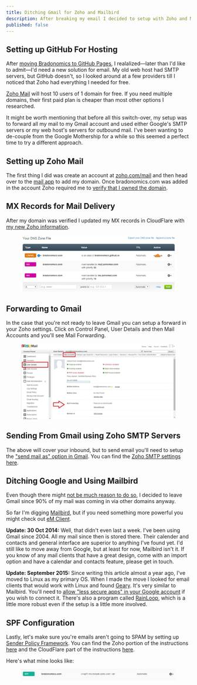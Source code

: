 ```yaml
---
title: Ditching Gmail for Zoho and Mailbird
description: After breaking my email I decided to setup with Zoho and Mailbird.
published: false
---
```


## Setting up GitHub For Hosting

After [moving Bradonomics to GitHub Pages](/jekyll/), I realalized—later than I'd like to admit—I'd need a new solution for email. My old web host had SMTP servers, but GitHub doesn't, so I looked around at a few providers till I noticed that Zoho had everything I needed for free.

[Zoho Mail](https://www.zoho.com/mail/zohomail-pricing.html) will host 10 users of 1 domain for free. If you need multiple domains, their first paid plan is cheaper than most other options I researched.

It might be worth mentioning that before all this switch-over, my setup was to forward all my mail to my Gmail account and used either Google's SMTP servers or my web host's servers for outbound mail. I've been wanting to de-couple from the Google Mothership for a while so this seemed a perfect time to try a different approach.

## Setting up Zoho Mail

The first thing I did was create an account at [zoho.com/mail](https://www.zoho.com/mail/) and then head over to the [mail app](https://mail.zoho.com/) to add my domain. Once bradonomics.com was added in the account Zoho required me to [verify that I owned the domain](https://www.zoho.com/mail/help/adminconsole/domain-verification.html).

## MX Records for Mail Delivery

After my domain was verified I updated my MX records in CloudFlare with [my new Zoho information](https://www.zoho.com/mail/help/adminconsole/configure-email-delivery.html).

<figure><a href="/images/CloudFlare-MX-Records-Zoho.jpg"><img src="/images/CloudFlare-MX-Records-Zoho.jpg" alt="CloudFlare MX Records for Zoho"></a></figure>

## Forwarding to Gmail

In the case that you're not ready to leave Gmail you can setup a forward in your Zoho settings. Click on Control Panel, User Details and then Mail Accounts and you'll see Mail Forwarding.

<figure><a href="/images/Zoho-Mail-Forwarding.jpg"><img src="/images/Zoho-Mail-Forwarding.jpg" alt="Forwarding Zoho Mail"></a></figure>

## Sending From Gmail using Zoho SMTP Servers

The above will cover your inbound, but to send email you'll need to setup the ["send mail as" option in Gmail](https://mail.google.com/mail/u/0/#settings/accounts). You can find the [Zoho SMTP settings here](https://www.zoho.com/mail/help/zoho-smtp.html).

## Ditching Google and Using Mailbird

Even though there might [not be much reason to do so](http://mako.cc/copyrighteous/google-has-most-of-my-email-because-it-has-all-of-yours), I decided to leave Gmail since 90% of my mail was coming in via other domains anyway.

So far I'm digging [Mailbird](http://www.getmailbird.com/), but if you need something more powerful you might check out [eM Client](http://www.emclient.com/).

**Update: 30 Oct 2014:** Well, that didn't even last a week. I've been using Gmail since 2004. All my mail since then is stored there. Their calender and contacts and general interface are superior to anything I've found yet. I'd still like to move away from Google, but at least for now, Mailbird isn't it. If you know of any mail clients that have a great design, come with an import option and have a calendar and contacts feature, please get in touch.

**Update: September 2015:** Since writing this article almost a year ago, I've moved to Linux as my primary OS. When I made the move I looked for email clients that would work with Linux and found [Geary](https://wiki.gnome.org/Apps/Geary). It's very similar to Mailbird. You'll need to [allow "less secure apps" in your Google account](https://myaccount.google.com/security) if you wish to connect it. There's also a program called [RainLoop](http://www.rainloop.net/), which is a little more robust even if the setup is a little more involved.

## SPF Configuration

Lastly, let's make sure you're emails aren't going to SPAM by setting up [Sender Policy Framework](http://www.openspf.org/Introduction). You can find the Zoho portion of the instructions [here](https://www.zoho.com/mail/help/adminconsole/spf-configuration.html) and the CloudFlare part of the instructions [here](https://support.cloudflare.com/hc/en-us/articles/200168626-How-do-I-add-a-SPF-record-).

Here's what mine looks like:
<figure><a href="/images/SPF-Record-CloudFlare.jpg"><img src="/images/SPF-Record-CloudFlare.jpg" alt="SPF Records with CloudFlare"></a></figure>

